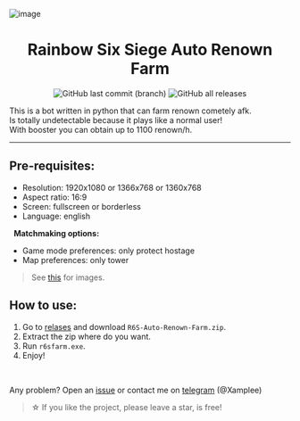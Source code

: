 ![image](https://github.com/Xample33/Rainbow-Six-Auto-Renown-Farm/assets/54323615/32c9c033-2484-4767-8b33-931dd30cab38)

<h1 align="center"> Rainbow Six Siege Auto Renown Farm </h1>
<p align="center"><img alt="GitHub last commit (branch)" src="https://img.shields.io/github/last-commit/Xample33/Rainbow-Six-Auto-Renown-Farm/main">  <img alt="GitHub all releases" src="https://img.shields.io/github/downloads/Xample33/Rainbow-Six-Auto-Renown-Farm/total"></p>

This is a bot written in python that can farm renown cometely afk.<br>
Is totally undetectable because it plays like a normal user!<br>
With booster you can obtain up to 1100 renown/h.

___

## Pre-requisites:
- Resolution: 1920x1080 or 1366x768  or 1360x768
-  Aspect ratio: 16:9
-  Screen: fullscreen or borderless
-  Language: english <br />

&nbsp; **Matchmaking options:**
- Game mode preferences: only protect hostage
- Map preferences: only tower <br />

> See [this](https://github.com/Xample33/Rainbow-Six-Auto-Renown-Farm/wiki/Images) for images.

## How to use:
1) Go to [relases](https://github.com/Xample33/Rainbow-Six-Auto-Renown-Farm/releases) and download `R6S-Auto-Renown-Farm.zip`.
2) Extract the zip where do you want.
3) Run `r6sfarm.exe`.
6) Enjoy!

<br />

Any problem? Open an [issue](https://github.com/Xample33/Rainbow-Six-Auto-Renown-Farm/issues) or contact me on [telegram](https://t.me/xamplee) (@Xamplee)

> ☆ If you like the project, please leave a star, is free!
